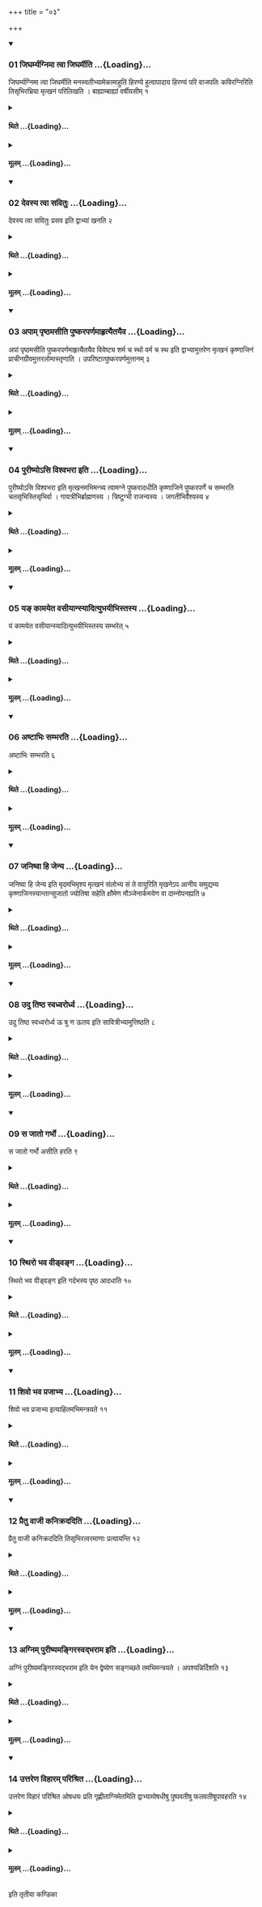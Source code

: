 +++
title = "०३"

+++

<div class="js_include" includetitle="true" newlevelforh1="3" unfilled url="/vedAH_yajuH/taittirIyam/sUtram/ApastambaH/shrautam/vishvAsa-prastutiH/16/03/01_jigharmyagnimA_tvA_jigharmIti.md">
<details open><summary><h3>01 जिघर्म्यग्निमा त्वा जिघर्मीति ...{Loading}...</h3></summary>

जिघर्म्यग्निमा त्वा जिघर्मीति मनस्वतीभ्यामेकामाहुतिं हिरण्ये हुत्वापादाय हिरण्यं परि वाजपतिः कविरग्निरिति तिसृभिरभ्रिया मृत्खनं परिलिखति । बाह्याम्बाह्यां वर्षीयसीम् १
</details>
</div>
<div class="js_include collapsed" newlevelforh1="4" title="थिते" unfilled url="/vedAH_yajuH/taittirIyam/sUtram/ApastambaH/shrautam/thite/16/03/01_jigharmyagnimA_tvA_jigharmIti.md">
<details><summary><h4>थिते ...{Loading}...</h4></summary>

जिघर्म्यग्निमा त्वा जिघर्मीति मनस्वतीभ्यामेकामाहुतिं हिरण्ये हुत्वापादाय हिरण्यं परि वाजपतिः कविरग्निरिति तिसृभिरभ्रिया मृत्खनं परिलिखति । बाह्याम्बाह्यां वर्षीयसीम् १
</details>
</div>
<div class="js_include collapsed" newlevelforh1="4" title="मूलम्" unfilled url="/vedAH_yajuH/taittirIyam/sUtram/ApastambaH/shrautam/mUlam/16/03/01_jigharmyagnimA_tvA_jigharmIti.md">
<details><summary><h4>मूलम् ...{Loading}...</h4></summary>

जिघर्म्यग्निमा त्वा जिघर्मीति मनस्वतीभ्यामेकामाहुतिं हिरण्ये हुत्वापादाय हिरण्यं परि वाजपतिः कविरग्निरिति तिसृभिरभ्रिया मृत्खनं परिलिखति । बाह्याम्बाह्यां वर्षीयसीम् १
</details>
</div>
<div class="js_include" includetitle="true" newlevelforh1="3" unfilled url="/vedAH_yajuH/taittirIyam/sUtram/ApastambaH/shrautam/vishvAsa-prastutiH/16/03/02_devasya_tvA_savituH.md">
<details open><summary><h3>02 देवस्य त्वा सवितुः ...{Loading}...</h3></summary>

देवस्य त्वा सवितुः प्रसव इति द्वाभ्यां खनति २
</details>
</div>
<div class="js_include collapsed" newlevelforh1="4" title="थिते" unfilled url="/vedAH_yajuH/taittirIyam/sUtram/ApastambaH/shrautam/thite/16/03/02_devasya_tvA_savituH.md">
<details><summary><h4>थिते ...{Loading}...</h4></summary>

देवस्य त्वा सवितुः प्रसव इति द्वाभ्यां खनति २
</details>
</div>
<div class="js_include collapsed" newlevelforh1="4" title="मूलम्" unfilled url="/vedAH_yajuH/taittirIyam/sUtram/ApastambaH/shrautam/mUlam/16/03/02_devasya_tvA_savituH.md">
<details><summary><h4>मूलम् ...{Loading}...</h4></summary>

देवस्य त्वा सवितुः प्रसव इति द्वाभ्यां खनति २
</details>
</div>
<div class="js_include" includetitle="true" newlevelforh1="3" unfilled url="/vedAH_yajuH/taittirIyam/sUtram/ApastambaH/shrautam/vishvAsa-prastutiH/16/03/03_apAm_pRShThamasIti_puShkaraparNamAhRtyaitayaiva.md">
<details open><summary><h3>03 अपाम् पृष्ठमसीति पुष्करपर्णमाहृत्यैतयैव ...{Loading}...</h3></summary>

अपां पृष्ठमसीति पुष्करपर्णमाहृत्यैतयैव विवेष्ट्य शर्म च स्थो वर्म च स्थ इति द्वाभ्यामुत्तरेण मृत्खनं कृष्णाजिनं प्राचीनग्रीवमुत्तरलोमास्तृणाति । उपरिष्टात्पुष्करपर्णमुत्तानम् ३
</details>
</div>
<div class="js_include collapsed" newlevelforh1="4" title="थिते" unfilled url="/vedAH_yajuH/taittirIyam/sUtram/ApastambaH/shrautam/thite/16/03/03_apAm_pRShThamasIti_puShkaraparNamAhRtyaitayaiva.md">
<details><summary><h4>थिते ...{Loading}...</h4></summary>

अपां पृष्ठमसीति पुष्करपर्णमाहृत्यैतयैव विवेष्ट्य शर्म च स्थो वर्म च स्थ इति द्वाभ्यामुत्तरेण मृत्खनं कृष्णाजिनं प्राचीनग्रीवमुत्तरलोमास्तृणाति । उपरिष्टात्पुष्करपर्णमुत्तानम् ३
</details>
</div>
<div class="js_include collapsed" newlevelforh1="4" title="मूलम्" unfilled url="/vedAH_yajuH/taittirIyam/sUtram/ApastambaH/shrautam/mUlam/16/03/03_apAm_pRShThamasIti_puShkaraparNamAhRtyaitayaiva.md">
<details><summary><h4>मूलम् ...{Loading}...</h4></summary>

अपां पृष्ठमसीति पुष्करपर्णमाहृत्यैतयैव विवेष्ट्य शर्म च स्थो वर्म च स्थ इति द्वाभ्यामुत्तरेण मृत्खनं कृष्णाजिनं प्राचीनग्रीवमुत्तरलोमास्तृणाति । उपरिष्टात्पुष्करपर्णमुत्तानम् ३
</details>
</div>
<div class="js_include" includetitle="true" newlevelforh1="3" unfilled url="/vedAH_yajuH/taittirIyam/sUtram/ApastambaH/shrautam/vishvAsa-prastutiH/16/03/04_purIShyo-si_vishvabharA_iti.md">
<details open><summary><h3>04 पुरीष्योऽसि विश्वभरा इति ...{Loading}...</h3></summary>

पुरीष्योऽसि विश्वभरा इति मृत्खनमभिमन्त्र्य त्वामग्ने पुष्करादधीति कृष्णाजिने पुष्करपर्णे च सम्भरति चतसृभिस्तिसृभिर्वा । गायत्रीभिर्ब्राह्मणस्य । त्रिष्टुग्भी राजन्यस्य । जगतीभिर्वैश्यस्य ४
</details>
</div>
<div class="js_include collapsed" newlevelforh1="4" title="थिते" unfilled url="/vedAH_yajuH/taittirIyam/sUtram/ApastambaH/shrautam/thite/16/03/04_purIShyo-si_vishvabharA_iti.md">
<details><summary><h4>थिते ...{Loading}...</h4></summary>

पुरीष्योऽसि विश्वभरा इति मृत्खनमभिमन्त्र्य त्वामग्ने पुष्करादधीति कृष्णाजिने पुष्करपर्णे च सम्भरति चतसृभिस्तिसृभिर्वा । गायत्रीभिर्ब्राह्मणस्य । त्रिष्टुग्भी राजन्यस्य । जगतीभिर्वैश्यस्य ४
</details>
</div>
<div class="js_include collapsed" newlevelforh1="4" title="मूलम्" unfilled url="/vedAH_yajuH/taittirIyam/sUtram/ApastambaH/shrautam/mUlam/16/03/04_purIShyo-si_vishvabharA_iti.md">
<details><summary><h4>मूलम् ...{Loading}...</h4></summary>

पुरीष्योऽसि विश्वभरा इति मृत्खनमभिमन्त्र्य त्वामग्ने पुष्करादधीति कृष्णाजिने पुष्करपर्णे च सम्भरति चतसृभिस्तिसृभिर्वा । गायत्रीभिर्ब्राह्मणस्य । त्रिष्टुग्भी राजन्यस्य । जगतीभिर्वैश्यस्य ४
</details>
</div>
<div class="js_include" includetitle="true" newlevelforh1="3" unfilled url="/vedAH_yajuH/taittirIyam/sUtram/ApastambaH/shrautam/vishvAsa-prastutiH/16/03/05_ya~N_kAmayeta_vasIyAnsyAdityubhayIbhistasya.md">
<details open><summary><h3>05 यङ् कामयेत वसीयान्स्यादित्युभयीभिस्तस्य ...{Loading}...</h3></summary>

यं कामयेत वसीयान्स्यादित्युभयीभिस्तस्य सम्भरेत् ५
</details>
</div>
<div class="js_include collapsed" newlevelforh1="4" title="थिते" unfilled url="/vedAH_yajuH/taittirIyam/sUtram/ApastambaH/shrautam/thite/16/03/05_ya~N_kAmayeta_vasIyAnsyAdityubhayIbhistasya.md">
<details><summary><h4>थिते ...{Loading}...</h4></summary>

यं कामयेत वसीयान्स्यादित्युभयीभिस्तस्य सम्भरेत् ५
</details>
</div>
<div class="js_include collapsed" newlevelforh1="4" title="मूलम्" unfilled url="/vedAH_yajuH/taittirIyam/sUtram/ApastambaH/shrautam/mUlam/16/03/05_ya~N_kAmayeta_vasIyAnsyAdityubhayIbhistasya.md">
<details><summary><h4>मूलम् ...{Loading}...</h4></summary>

यं कामयेत वसीयान्स्यादित्युभयीभिस्तस्य सम्भरेत् ५
</details>
</div>
<div class="js_include" includetitle="true" newlevelforh1="3" unfilled url="/vedAH_yajuH/taittirIyam/sUtram/ApastambaH/shrautam/vishvAsa-prastutiH/16/03/06_aShTAbhiH_sambharati.md">
<details open><summary><h3>06 अष्टाभिः सम्भरति ...{Loading}...</h3></summary>

अष्टाभिः सम्भरति ६
</details>
</div>
<div class="js_include collapsed" newlevelforh1="4" title="थिते" unfilled url="/vedAH_yajuH/taittirIyam/sUtram/ApastambaH/shrautam/thite/16/03/06_aShTAbhiH_sambharati.md">
<details><summary><h4>थिते ...{Loading}...</h4></summary>

अष्टाभिः सम्भरति ६
</details>
</div>
<div class="js_include collapsed" newlevelforh1="4" title="मूलम्" unfilled url="/vedAH_yajuH/taittirIyam/sUtram/ApastambaH/shrautam/mUlam/16/03/06_aShTAbhiH_sambharati.md">
<details><summary><h4>मूलम् ...{Loading}...</h4></summary>

अष्टाभिः सम्भरति ६
</details>
</div>
<div class="js_include" includetitle="true" newlevelforh1="3" unfilled url="/vedAH_yajuH/taittirIyam/sUtram/ApastambaH/shrautam/vishvAsa-prastutiH/16/03/07_janiShvA_hi_jenya.md">
<details open><summary><h3>07 जनिष्वा हि जेन्य ...{Loading}...</h3></summary>

जनिष्वा हि जेन्य इति मृदमभिमृश्य मृत्खनं संलोभ्य सं ते वायुरिति मृखनेऽप आनीय समुद्यम्य कृष्णाजिनस्यान्तान्सुजातो ज्योतिषा सहेति क्षौमेण मौञ्जेनार्कमयेण वा दाम्नोपनह्यति ७
</details>
</div>
<div class="js_include collapsed" newlevelforh1="4" title="थिते" unfilled url="/vedAH_yajuH/taittirIyam/sUtram/ApastambaH/shrautam/thite/16/03/07_janiShvA_hi_jenya.md">
<details><summary><h4>थिते ...{Loading}...</h4></summary>

जनिष्वा हि जेन्य इति मृदमभिमृश्य मृत्खनं संलोभ्य सं ते वायुरिति मृखनेऽप आनीय समुद्यम्य कृष्णाजिनस्यान्तान्सुजातो ज्योतिषा सहेति क्षौमेण मौञ्जेनार्कमयेण वा दाम्नोपनह्यति ७
</details>
</div>
<div class="js_include collapsed" newlevelforh1="4" title="मूलम्" unfilled url="/vedAH_yajuH/taittirIyam/sUtram/ApastambaH/shrautam/mUlam/16/03/07_janiShvA_hi_jenya.md">
<details><summary><h4>मूलम् ...{Loading}...</h4></summary>

जनिष्वा हि जेन्य इति मृदमभिमृश्य मृत्खनं संलोभ्य सं ते वायुरिति मृखनेऽप आनीय समुद्यम्य कृष्णाजिनस्यान्तान्सुजातो ज्योतिषा सहेति क्षौमेण मौञ्जेनार्कमयेण वा दाम्नोपनह्यति ७
</details>
</div>
<div class="js_include" includetitle="true" newlevelforh1="3" unfilled url="/vedAH_yajuH/taittirIyam/sUtram/ApastambaH/shrautam/vishvAsa-prastutiH/16/03/08_udu_tiShTha_svadhvarordhva.md">
<details open><summary><h3>08 उदु तिष्ठ स्वध्वरोर्ध्व ...{Loading}...</h3></summary>

उदु तिष्ठ स्वध्वरोर्ध्व ऊ षु ण ऊतय इति सावित्रीभ्यामुत्तिष्ठति ८
</details>
</div>
<div class="js_include collapsed" newlevelforh1="4" title="थिते" unfilled url="/vedAH_yajuH/taittirIyam/sUtram/ApastambaH/shrautam/thite/16/03/08_udu_tiShTha_svadhvarordhva.md">
<details><summary><h4>थिते ...{Loading}...</h4></summary>

उदु तिष्ठ स्वध्वरोर्ध्व ऊ षु ण ऊतय इति सावित्रीभ्यामुत्तिष्ठति ८
</details>
</div>
<div class="js_include collapsed" newlevelforh1="4" title="मूलम्" unfilled url="/vedAH_yajuH/taittirIyam/sUtram/ApastambaH/shrautam/mUlam/16/03/08_udu_tiShTha_svadhvarordhva.md">
<details><summary><h4>मूलम् ...{Loading}...</h4></summary>

उदु तिष्ठ स्वध्वरोर्ध्व ऊ षु ण ऊतय इति सावित्रीभ्यामुत्तिष्ठति ८
</details>
</div>
<div class="js_include" includetitle="true" newlevelforh1="3" unfilled url="/vedAH_yajuH/taittirIyam/sUtram/ApastambaH/shrautam/vishvAsa-prastutiH/16/03/09_sa_jAto_garbho.md">
<details open><summary><h3>09 स जातो गर्भो ...{Loading}...</h3></summary>

स जातो गर्भो असीति हरति ९
</details>
</div>
<div class="js_include collapsed" newlevelforh1="4" title="थिते" unfilled url="/vedAH_yajuH/taittirIyam/sUtram/ApastambaH/shrautam/thite/16/03/09_sa_jAto_garbho.md">
<details><summary><h4>थिते ...{Loading}...</h4></summary>

स जातो गर्भो असीति हरति ९
</details>
</div>
<div class="js_include collapsed" newlevelforh1="4" title="मूलम्" unfilled url="/vedAH_yajuH/taittirIyam/sUtram/ApastambaH/shrautam/mUlam/16/03/09_sa_jAto_garbho.md">
<details><summary><h4>मूलम् ...{Loading}...</h4></summary>

स जातो गर्भो असीति हरति ९
</details>
</div>
<div class="js_include" includetitle="true" newlevelforh1="3" unfilled url="/vedAH_yajuH/taittirIyam/sUtram/ApastambaH/shrautam/vishvAsa-prastutiH/16/03/10_sthiro_bhava_vIDvanga.md">
<details open><summary><h3>10 स्थिरो भव वीड्वङ्ग ...{Loading}...</h3></summary>

स्थिरो भव वीड्वङ्ग इति गर्दभस्य पृष्ठ आदधाति १०
</details>
</div>
<div class="js_include collapsed" newlevelforh1="4" title="थिते" unfilled url="/vedAH_yajuH/taittirIyam/sUtram/ApastambaH/shrautam/thite/16/03/10_sthiro_bhava_vIDvanga.md">
<details><summary><h4>थिते ...{Loading}...</h4></summary>

स्थिरो भव वीड्वङ्ग इति गर्दभस्य पृष्ठ आदधाति १०
</details>
</div>
<div class="js_include collapsed" newlevelforh1="4" title="मूलम्" unfilled url="/vedAH_yajuH/taittirIyam/sUtram/ApastambaH/shrautam/mUlam/16/03/10_sthiro_bhava_vIDvanga.md">
<details><summary><h4>मूलम् ...{Loading}...</h4></summary>

स्थिरो भव वीड्वङ्ग इति गर्दभस्य पृष्ठ आदधाति १०
</details>
</div>
<div class="js_include" includetitle="true" newlevelforh1="3" unfilled url="/vedAH_yajuH/taittirIyam/sUtram/ApastambaH/shrautam/vishvAsa-prastutiH/16/03/11_shivo_bhava_prajAbhya.md">
<details open><summary><h3>11 शिवो भव प्रजाभ्य ...{Loading}...</h3></summary>

शिवो भव प्रजाभ्य इत्याहितमभिमन्त्रयते ११
</details>
</div>
<div class="js_include collapsed" newlevelforh1="4" title="थिते" unfilled url="/vedAH_yajuH/taittirIyam/sUtram/ApastambaH/shrautam/thite/16/03/11_shivo_bhava_prajAbhya.md">
<details><summary><h4>थिते ...{Loading}...</h4></summary>

शिवो भव प्रजाभ्य इत्याहितमभिमन्त्रयते ११
</details>
</div>
<div class="js_include collapsed" newlevelforh1="4" title="मूलम्" unfilled url="/vedAH_yajuH/taittirIyam/sUtram/ApastambaH/shrautam/mUlam/16/03/11_shivo_bhava_prajAbhya.md">
<details><summary><h4>मूलम् ...{Loading}...</h4></summary>

शिवो भव प्रजाभ्य इत्याहितमभिमन्त्रयते ११
</details>
</div>
<div class="js_include" includetitle="true" newlevelforh1="3" unfilled url="/vedAH_yajuH/taittirIyam/sUtram/ApastambaH/shrautam/vishvAsa-prastutiH/16/03/12_praitu_vAjI_kanikradaditi.md">
<details open><summary><h3>12 प्रैतु वाजी कनिक्रददिति ...{Loading}...</h3></summary>

प्रैतु वाजी कनिक्रददिति तिसृभिरत्वरमाणाः प्रत्यायन्ति १२
</details>
</div>
<div class="js_include collapsed" newlevelforh1="4" title="थिते" unfilled url="/vedAH_yajuH/taittirIyam/sUtram/ApastambaH/shrautam/thite/16/03/12_praitu_vAjI_kanikradaditi.md">
<details><summary><h4>थिते ...{Loading}...</h4></summary>

प्रैतु वाजी कनिक्रददिति तिसृभिरत्वरमाणाः प्रत्यायन्ति १२
</details>
</div>
<div class="js_include collapsed" newlevelforh1="4" title="मूलम्" unfilled url="/vedAH_yajuH/taittirIyam/sUtram/ApastambaH/shrautam/mUlam/16/03/12_praitu_vAjI_kanikradaditi.md">
<details><summary><h4>मूलम् ...{Loading}...</h4></summary>

प्रैतु वाजी कनिक्रददिति तिसृभिरत्वरमाणाः प्रत्यायन्ति १२
</details>
</div>
<div class="js_include" includetitle="true" newlevelforh1="3" unfilled url="/vedAH_yajuH/taittirIyam/sUtram/ApastambaH/shrautam/vishvAsa-prastutiH/16/03/13_agnim_purIShyamangirasvadbharAma_iti.md">
<details open><summary><h3>13 अग्निम् पुरीष्यमङ्गिरस्वद्भराम इति ...{Loading}...</h3></summary>

अग्निं पुरीष्यमङ्गिरस्वद्भराम इति येन द्वेष्येण सङ्गच्छते तमभिमन्त्रयते । अपश्यन्निर्दिशति १३
</details>
</div>
<div class="js_include collapsed" newlevelforh1="4" title="थिते" unfilled url="/vedAH_yajuH/taittirIyam/sUtram/ApastambaH/shrautam/thite/16/03/13_agnim_purIShyamangirasvadbharAma_iti.md">
<details><summary><h4>थिते ...{Loading}...</h4></summary>

अग्निं पुरीष्यमङ्गिरस्वद्भराम इति येन द्वेष्येण सङ्गच्छते तमभिमन्त्रयते । अपश्यन्निर्दिशति १३
</details>
</div>
<div class="js_include collapsed" newlevelforh1="4" title="मूलम्" unfilled url="/vedAH_yajuH/taittirIyam/sUtram/ApastambaH/shrautam/mUlam/16/03/13_agnim_purIShyamangirasvadbharAma_iti.md">
<details><summary><h4>मूलम् ...{Loading}...</h4></summary>

अग्निं पुरीष्यमङ्गिरस्वद्भराम इति येन द्वेष्येण सङ्गच्छते तमभिमन्त्रयते । अपश्यन्निर्दिशति १३
</details>
</div>
<div class="js_include" includetitle="true" newlevelforh1="3" unfilled url="/vedAH_yajuH/taittirIyam/sUtram/ApastambaH/shrautam/vishvAsa-prastutiH/16/03/14_uttareNa_vihAram_parishrita.md">
<details open><summary><h3>14 उत्तरेण विहारम् परिश्रित ...{Loading}...</h3></summary>

उत्तरेण विहारं परिश्रित ओषधयः प्रति गृह्णीताग्निमेतमिति द्वाभ्यामोषधीषु पुष्पवतीषु फलवतीषूपावहरति १४
</details>
</div>
<div class="js_include collapsed" newlevelforh1="4" title="थिते" unfilled url="/vedAH_yajuH/taittirIyam/sUtram/ApastambaH/shrautam/thite/16/03/14_uttareNa_vihAram_parishrita.md">
<details><summary><h4>थिते ...{Loading}...</h4></summary>

उत्तरेण विहारं परिश्रित ओषधयः प्रति गृह्णीताग्निमेतमिति द्वाभ्यामोषधीषु पुष्पवतीषु फलवतीषूपावहरति १४
</details>
</div>
<div class="js_include collapsed" newlevelforh1="4" title="मूलम्" unfilled url="/vedAH_yajuH/taittirIyam/sUtram/ApastambaH/shrautam/mUlam/16/03/14_uttareNa_vihAram_parishrita.md">
<details><summary><h4>मूलम् ...{Loading}...</h4></summary>

उत्तरेण विहारं परिश्रित ओषधयः प्रति गृह्णीताग्निमेतमिति द्वाभ्यामोषधीषु पुष्पवतीषु फलवतीषूपावहरति १४
</details>
</div>

  
इति तृतीया कण्डिका 
